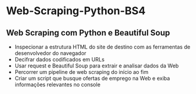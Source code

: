 # Web-Scraping-Python-BS4

<h2>Web Scraping com Python e Beautiful Soup</h2>
<p>
  <ul>
    <li>Inspecionar a estrutura HTML do site de destino com as ferramentas de desenvolvedor do navegador</li>
    <li>Decifrar dados codificados em URLs</li>
    <li>Usar request e Beautiful Soup para extrair e analisar dados da Web</li>
    <li>Percorrer um pipeline de web scraping do início ao fim</li>
    <li>Criar um script que busque ofertas de emprego na Web e exiba informações relevantes no console</li>
  </ul>
</p>
